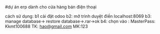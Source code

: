 #dự án erp dành cho cửa hàng bán điện thoại

 cách sử dụng: b1 cài đặt odoo b2: mở trình duyệt điền localhost:8069 b3: manage database-> restore database->.rar->ok b4: chọn vào : MasterPass: Kkmt100688  TK: hao@gmail.com  MK:123
